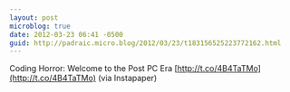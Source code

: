 ```yaml
---
layout: post
microblog: true
date: 2012-03-23 06:41 -0500
guid: http://padraic.micro.blog/2012/03/23/t183156525223772162.html
---
```

Coding Horror: Welcome to the Post PC Era [http://t.co/4B4TaTMo](http://t.co/4B4TaTMo) (via Instapaper)
